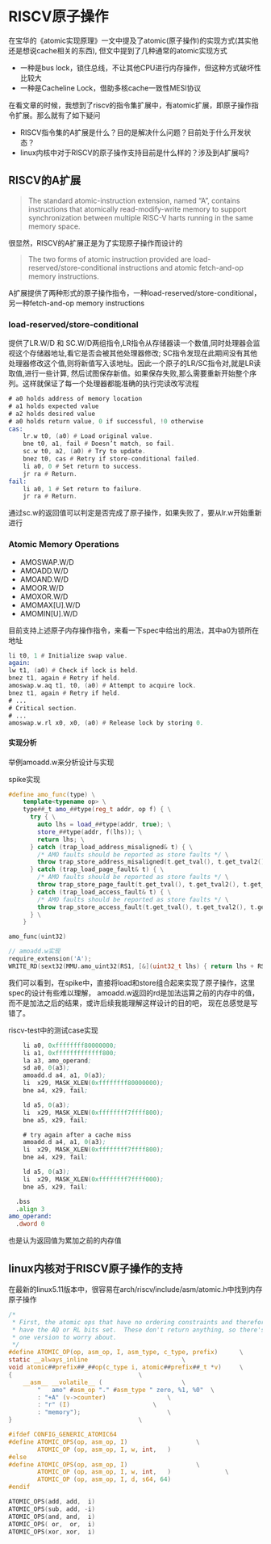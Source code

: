 # RISCV原子操作

在宝华的《atomic实现原理》一文中提及了atomic(原子操作)的实现方式(其实他还是想说cache相关的东西), 但文中提到了几种通常的atomic实现方式

- 一种是bus lock，锁住总线，不让其他CPU进行内存操作，但这种方式破坏性比较大
- 一种是Cacheline Lock，借助多核cache一致性MESI协议

在看文章的时候，我想到了riscv的指令集扩展中，有atomic扩展，即原子操作指令扩展。那么就有了如下疑问

- RISCV指令集的A扩展是什么？目的是解决什么问题？目前处于什么开发状态？
- linux内核中对于RISCV的原子操作支持目前是什么样的？涉及到A扩展吗?

## RISCV的A扩展

> The standard atomic-instruction extension, named “A”, contains instructions that atomically read-modify-write memory to support synchronization between multiple RISC-V harts running in the same memory space.

很显然，RISCV的A扩展正是为了实现原子操作而设计的

> The two forms of atomic instruction provided are load-reserved/store-conditional instructions and atomic fetch-and-op memory instructions.

A扩展提供了两种形式的原子操作指令，一种load-reserved/store-conditional， 另一种fetch-and-op memory instructions

### load-reserved/store-conditional

提供了LR.W/D 和 SC.W/D两组指令,LR指令从存储器读一个数值,同时处理器会监视这个存储器地址,看它是否会被其他处理器修改;
SC指令发现在此期间没有其他处理器修改这个值,则将新值写入该地址。因此一个原子的LR/SC指令对,就是LR读取值,进行一些计算,
然后试图保存新值。如果保存失败,那么需要重新开始整个序列。这样就保证了每一个处理器都能准确的执行完读改写流程

```asm
# a0 holds address of memory location
# a1 holds expected value
# a2 holds desired value
# a0 holds return value, 0 if successful, !0 otherwise
cas:
    lr.w t0, (a0) # Load original value.
    bne t0, a1, fail # Doesn’t match, so fail.
    sc.w t0, a2, (a0) # Try to update.
    bnez t0, cas # Retry if store-conditional failed.
    li a0, 0 # Set return to success.
    jr ra # Return.
fail:
    li a0, 1 # Set return to failure.
    jr ra # Return.
```

通过sc.w的返回值可以判定是否完成了原子操作，如果失败了，要从lr.w开始重新进行

### Atomic Memory Operations

- AMOSWAP.W/D
- AMOADD.W/D
- AMOAND.W/D
- AMOOR.W/D
- AMOXOR.W/D
- AMOMAX[U].W/D
- AMOMIN[U].W/D

目前支持上述原子内存操作指令，来看一下spec中给出的用法，其中a0为锁所在地址

```asm
li t0, 1 # Initialize swap value.
again:
lw t1, (a0) # Check if lock is held.
bnez t1, again # Retry if held.
amoswap.w.aq t1, t0, (a0) # Attempt to acquire lock.
bnez t1, again # Retry if held.
# ...
# Critical section.
# ...
amoswap.w.rl x0, x0, (a0) # Release lock by storing 0.
```

#### 实现分析

举例amoadd.w来分析设计与实现

spike实现

```c++
#define amo_func(type) \
    template<typename op> \
    type##_t amo_##type(reg_t addr, op f) { \
      try { \
        auto lhs = load_##type(addr, true); \
        store_##type(addr, f(lhs)); \
        return lhs; \
      } catch (trap_load_address_misaligned& t) { \
        /* AMO faults should be reported as store faults */ \
        throw trap_store_address_misaligned(t.get_tval(), t.get_tval2(), t.get_tinst()); \
      } catch (trap_load_page_fault& t) { \
        /* AMO faults should be reported as store faults */ \
        throw trap_store_page_fault(t.get_tval(), t.get_tval2(), t.get_tinst()); \
      } catch (trap_load_access_fault& t) { \
        /* AMO faults should be reported as store faults */ \
        throw trap_store_access_fault(t.get_tval(), t.get_tval2(), t.get_tinst()); \
      } \
    }

amo_func(uint32)

// amoadd.w实现
require_extension('A');
WRITE_RD(sext32(MMU.amo_uint32(RS1, [&](uint32_t lhs) { return lhs + RS2; })));
```

我们可以看到，在spike中，直接将load和store组合起来实现了原子操作，这里spec的设计有些难以理解，
amoadd.w返回的rd是加法运算之前的内存中的值，而不是加法之后的结果，或许后续我能理解这样设计的目的吧，
现在总感觉是写错了。

riscv-test中的测试case实现

```asm
    li a0, 0xffffffff80000000;
    li a1, 0xfffffffffffff800;
    la a3, amo_operand;
    sd a0, 0(a3);
    amoadd.d a4, a1, 0(a3);
    li  x29, MASK_XLEN(0xffffffff80000000);
    bne a4, x29, fail;

    ld a5, 0(a3);
    li  x29, MASK_XLEN(0xffffffff7ffff800);
    bne a5, x29, fail;

    # try again after a cache miss
    amoadd.d a4, a1, 0(a3);
    li  x29, MASK_XLEN(0xffffffff7ffff800);
    bne a4, x29, fail;

    ld a5, 0(a3);
    li  x29, MASK_XLEN(0xffffffff7ffff000);
    bne a5, x29, fail;

  .bss
  .align 3
amo_operand:
  .dword 0
```

也是认为返回值为累加之前的内存值

## linux内核对于RISCV原子操作的支持

在最新的linux5.11版本中，很容易在arch/riscv/include/asm/atomic.h中找到内存原子操作

```c
/*
 * First, the atomic ops that have no ordering constraints and therefor don't
 * have the AQ or RL bits set.  These don't return anything, so there's only
 * one version to worry about.
 */
#define ATOMIC_OP(op, asm_op, I, asm_type, c_type, prefix)		\
static __always_inline							\
void atomic##prefix##_##op(c_type i, atomic##prefix##_t *v)		\
{									\
	__asm__ __volatile__ (						\
		"	amo" #asm_op "." #asm_type " zero, %1, %0"	\
		: "+A" (v->counter)					\
		: "r" (I)						\
		: "memory");						\
}									\

#ifdef CONFIG_GENERIC_ATOMIC64
#define ATOMIC_OPS(op, asm_op, I)					\
        ATOMIC_OP (op, asm_op, I, w, int,   )
#else
#define ATOMIC_OPS(op, asm_op, I)					\
        ATOMIC_OP (op, asm_op, I, w, int,   )				\
        ATOMIC_OP (op, asm_op, I, d, s64, 64)
#endif

ATOMIC_OPS(add, add,  i)
ATOMIC_OPS(sub, add, -i)
ATOMIC_OPS(and, and,  i)
ATOMIC_OPS( or,  or,  i)
ATOMIC_OPS(xor, xor,  i)
```
